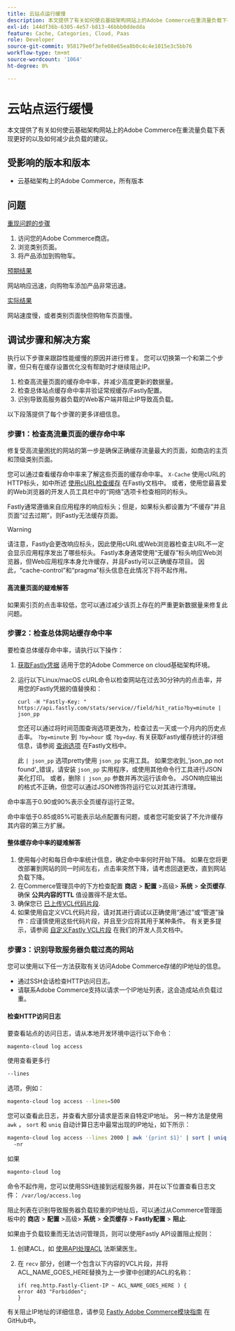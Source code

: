 ```yaml
---
title: 云站点运行缓慢
description: 本文提供了有关如何使云基础架构网站上的Adobe Commerce在重流量负载下表现更好的以及如何减少此负载的建议。
exl-id: 144df36b-6305-4e57-b813-46bbb0ddedda
feature: Cache, Categories, Cloud, Paas
role: Developer
source-git-commit: 958179e0f3efe08e65ea8b0c4c4e1015e3c5bb76
workflow-type: tm+mt
source-wordcount: '1064'
ht-degree: 0%

---
```


# 云站点运行缓慢

本文提供了有关如何使云基础架构网站上的Adobe Commerce在重流量负载下表现更好的以及如何减少此负载的建议。

## 受影响的版本和版本

* 云基础架构上的Adobe Commerce，所有版本

## 问题

<u>重现问题的步骤</u>

1. 访问您的Adobe Commerce商店。
1. 浏览类别页面。
1. 将产品添加到购物车。

<u>预期结果</u>

网站响应迅速，向购物车添加产品非常迅速。

<u>实际结果</u>

网站速度慢，或者类别页面快但购物车页面慢。

## 调试步骤和解决方案

执行以下步骤来跟踪性能缓慢的原因并进行修复。 您可以切换第一个和第二个步骤，但只有在缓存设置优化没有帮助时才继续阻止IP。

1. 检查高流量页面的缓存命中率，并减少高度更新的数据量。
1. 检查总体站点缓存命中率并验证常规缓存/Fastly配置。
1. 识别导致高服务器负载的Web客户端并阻止IP导致高负载。

以下段落提供了每个步骤的更多详细信息。

### 步骤1：检查高流量页面的缓存命中率

修复受高流量困扰的网站的第一步是确保正确缓存流量最大的页面，如商店的主页和顶级类别页面。

您可以通过查看缓存命中率来了解这些页面的缓存命中率。 `X-Cache` 使用cURL的HTTP标头，如中所述 [使用cURL检查缓存](https://docs.fastly.com/guides/debugging/checking-cache#using-curl) 在Fastly文档中。 或者，使用您最喜爱的Web浏览器的开发人员工具栏中的“网络”选项卡检查相同的标头。

Fastly通常遵循来自应用程序的响应标头；但是，如果标头都设置为“不缓存”并且页面“过去过期”，则Fastly无法缓存页面。

>[!WARNING]
>
>请注意，Fastly会更改响应标头，因此使用cURL或Web浏览器检查主URL不一定会显示应用程序发出了哪些标头。 Fastly本身通常使用“无缓存”标头响应Web浏览器，但Web应用程序本身允许缓存，并且Fastly可以正确缓存项目。 因此，“cache-control”和“pragma”标头信息在此情况下将不起作用。

#### 高流量页面的疑难解答

如果索引页的点击率较低，您可以通过减少该页上存在的严重更新数据量来修复此问题。

### 步骤2：检查总体网站缓存命中率

要检查总体缓存命中率，请执行以下操作：

1. [获取Fastly凭据](http://devdocs.magento.com/guides/v2.3/cloud/cdn/configure-fastly.html#cloud-fastly-creds) 适用于您的Adobe Commerce on cloud基础架构环境。
1. 运行以下Linux/macOS cURL命令以检查网站在过去30分钟内的点击率，并用您的Fastly凭据的值替换和：

   `curl -H "Fastly-Key: " https://api.fastly.com/stats/service//field/hit_ratio?by=minute | json_pp`

   您还可以通过将时间范围查询选项更改为，检查过去一天或一个月内的历史点击率。 `?by=minute` 到 `?by=hour` 或 `?by=day`. 有关获取Fastly缓存统计的详细信息，请参阅 [查询选项](https://docs.fastly.com/api/stats#Query) 在Fastly文档中。

   此 `| json_pp` 选项pretty使用 `json_pp` 实用工具。 如果您收到_&#39;json\_pp not found&#39;_错误，请安装 `json_pp` 实用程序，或使用其他命令行工具进行JSON美化打印。 或者，删除 `| json_pp` 参数并再次运行该命令。 JSON响应输出的格式不正确，但您可以通过JSON修饰符运行它以对其进行清理。

命中率高于0.90或90%表示全页缓存运行正常。

命中率低于0.85或85%可能表示站点配置有问题，或者您可能安装了不允许缓存其内容的第三方扩展。

#### 整体缓存命中率的疑难解答

1. 使用每小时和每日命中率统计信息，确定命中率何时开始下降。 如果在您将更改部署到网站的同一时间左右，点击率突然下降，请考虑回退更改，直到网站负载下降。
1. 在Commerce管理员中的下方检查配置 **商店** > **配置** >高级> **系统** > **全页缓存**. 确保 **公共内容的TTL** 值设置得不是太低。
1. 确保您已 [已上传VCL代码片段](https://devdocs.magento.com/guides/v2.3/cloud/cdn/configure-fastly.html#upload-vcl-snippets).
1. 如果使用自定义VCL代码片段，请对其进行调试以正确使用“通过”或“管道”操作：应谨慎使用这些代码片段，并且至少应将其用于某种条件。 有关更多提示，请参阅 [自定义Fastly VCL片段](https://devdocs.magento.com/guides/v2.3/cloud/cdn/cloud-vcl-custom-snippets.html) 在我们的开发人员文档中。

### 步骤3：识别导致服务器负载过高的网站

您可以使用以下任一方法获取有关访问Adobe Commerce存储的IP地址的信息。

* 通过SSH会话检查HTTP访问日志。
* 请联系Adobe Commerce支持以请求一个IP地址列表，这会造成站点负载过重。

#### 检查HTTP访问日志

要查看站点的访问日志，请从本地开发环境中运行以下命令：

```bash
magento-cloud log access
```

使用查看更多行

```bash
--lines
```

选项，例如：

```bash
magento-cloud log access --lines=500
```

您可以查看此日志，并查看大部分请求是否来自特定IP地址。 另一种方法是使用 `awk` ， `sort` 和 `uniq` 自动计算日志中最常出现的IP地址，如下所示：

```bash
magento-cloud log access --lines 2000 | awk '{print $1}' | sort | uniq -c | sort
  -nr
```

如果

```bash
magento-cloud log
```

命令不起作用，您可以使用SSH连接到远程服务器，并在以下位置查看日志文件： `/var/log/access.log`

阻止列表在识别导致服务器负载较重的IP地址后，可以通过从Commerce管理面板中的 **商店** > **配置** >高级> **系统** > **全页缓存** > **Fastly配置** > **阻止**.

如果由于负载较重而无法访问管理员，则可以使用Fastly API设置阻止规则：

1. 创建ACL，如 [使用API处理ACL](https://docs.fastly.com/guides/access-control-lists/working-with-acls-using-the-api) 法斯黛医生。
1. 在 `recv` 部分，创建一个包含以下内容的VCL片段，并将ACL\_NAME\_GOES\_HERE替换为上一步骤中创建的ACL的名称：

   ```
   if( req.http.Fastly-Client-IP ~ ACL_NAME_GOES_HERE ) {
   error 403 "Forbidden";
   }
   ```

有关阻止IP地址的详细信息，请参见 [Fastly Adobe Commerce模块指南](https://github.com/fastly/fastly-magento2/blob/master/Documentation/Guides/BLOCKING.md) 在GitHub中。
